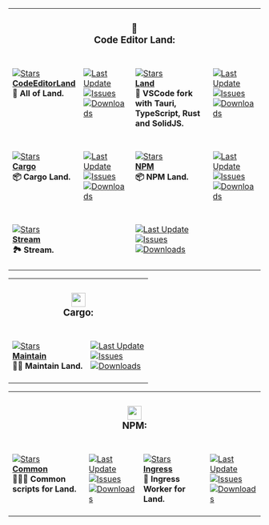 <table><tr><td colspan=4><h3 align=center><picture></picture>🌄<br>Code Editor Land:<br></h3></td></tr><tr><td colspan=1 valign=top><br><a href=https://github.com/CodeEditorLand/CodeEditorLand target=_blank><picture><source media="(prefers-color-scheme: dark)" srcset="https://img.shields.io/github/stars/CodeEditorLand/CodeEditorLand?label=stars&#38;logo=github&#38;color=black&#38;labelColor=black&#38;logoColor=black&#38;logoWidth=0"><source media="(prefers-color-scheme: light)" srcset="https://img.shields.io/github/stars/CodeEditorLand/CodeEditorLand?label=stars&#38;logo=github&#38;color=black&#38;labelColor=white&#38;logoColor=black&#38;logoWidth=0"><img alt=Stars src="https://img.shields.io/github/stars/CodeEditorLand/CodeEditorLand?label=stars&#38;logo=github&#38;color=black&#38;labelColor=black&#38;logoColor=black&#38;logoWidth=0"></picture></a><br><a href=https://github.com/CodeEditorLand/CodeEditorLand target=_blank><b>CodeEditorLand</b></a><br><b>🌄 All of Land.<br/></b><br></td><td colspan=1 valign=top><br><a href=https://github.com/CodeEditorLand/CodeEditorLand target=_blank><picture><source media="(prefers-color-scheme: dark)" srcset="https://img.shields.io/github/last-commit/CodeEditorLand/CodeEditorLand?label=Last%20Updated&#38;color=black&#38;labelColor=black&#38;logoColor=black&#38;logoWidth=0"><source media="(prefers-color-scheme: light)" srcset="https://img.shields.io/github/last-commit/CodeEditorLand/CodeEditorLand?label=Last%20Updated&#38;color=white&#38;labelColor=white&#38;logoColor=black&#38;logoWidth=0"><img alt="Last Update" src="https://img.shields.io/github/last-commit/CodeEditorLand/CodeEditorLand?label=Last%20Updated&#38;color=black&#38;labelColor=black&#38;logoColor=black&#38;logoWidth=0" title="Last Update"></picture></a><br><a href=https://github.com/CodeEditorLand/CodeEditorLand target=_blank><picture><source media="(prefers-color-scheme: dark)" srcset="https://img.shields.io/github/issues/CodeEditorLand/CodeEditorLand?label=Issues&#38;color=black&#38;labelColor=black&#38;logoColor=black&#38;logoWidth=0"><source media="(prefers-color-scheme: light)" srcset="https://img.shields.io/github/issues/CodeEditorLand/CodeEditorLand?label=Issues&#38;color=white&#38;labelColor=white&#38;logoColor=black&#38;logoWidth=0"><img alt=Issues src="https://img.shields.io/github/issues/CodeEditorLand/CodeEditorLand?label=Issues&#38;color=black&#38;labelColor=black&#38;logoColor=black&#38;logoWidth=0" title=Issues></picture></a><br><a href=https://github.com/CodeEditorLand/CodeEditorLand target=_blank><picture><source media="(prefers-color-scheme: dark)" srcset="https://img.shields.io/github/downloads/CodeEditorLand/CodeEditorLand/total?label=Downloads&#38;color=black&#38;labelColor=black&#38;logoColor=black&#38;logoWidth=0"><source media="(prefers-color-scheme: light)" srcset="https://img.shields.io/github/downloads/CodeEditorLand/CodeEditorLand/total?label=Downloads&#38;color=white&#38;labelColor=white&#38;logoColor=black&#38;logoWidth=0"><img alt=Downloads src="https://img.shields.io/github/downloads/CodeEditorLand/CodeEditorLand/total?label=Downloads&#38;color=black&#38;labelColor=black&#38;logoColor=black&#38;logoWidth=0" title=Downloads></picture></a><br><br></td><td colspan=1 valign=top><br><a href=https://github.com/CodeEditorLand/Land target=_blank><picture><source media="(prefers-color-scheme: dark)" srcset="https://img.shields.io/github/stars/CodeEditorLand/Land?label=stars&#38;logo=github&#38;color=black&#38;labelColor=black&#38;logoColor=black&#38;logoWidth=0"><source media="(prefers-color-scheme: light)" srcset="https://img.shields.io/github/stars/CodeEditorLand/Land?label=stars&#38;logo=github&#38;color=black&#38;labelColor=white&#38;logoColor=black&#38;logoWidth=0"><img alt=Stars src="https://img.shields.io/github/stars/CodeEditorLand/Land?label=stars&#38;logo=github&#38;color=black&#38;labelColor=black&#38;logoColor=black&#38;logoWidth=0"></picture></a><br><a href=https://github.com/CodeEditorLand/Land target=_blank><b>Land</b></a><br><b>🌄 VSCode fork with Tauri, TypeScript, Rust and SolidJS.<br/></b><br></td><td colspan=1 valign=top><br><a href=https://github.com/CodeEditorLand/Land target=_blank><picture><source media="(prefers-color-scheme: dark)" srcset="https://img.shields.io/github/last-commit/CodeEditorLand/Land?label=Last%20Updated&#38;color=black&#38;labelColor=black&#38;logoColor=black&#38;logoWidth=0"><source media="(prefers-color-scheme: light)" srcset="https://img.shields.io/github/last-commit/CodeEditorLand/Land?label=Last%20Updated&#38;color=white&#38;labelColor=white&#38;logoColor=black&#38;logoWidth=0"><img alt="Last Update" src="https://img.shields.io/github/last-commit/CodeEditorLand/Land?label=Last%20Updated&#38;color=black&#38;labelColor=black&#38;logoColor=black&#38;logoWidth=0" title="Last Update"></picture></a><br><a href=https://github.com/CodeEditorLand/Land target=_blank><picture><source media="(prefers-color-scheme: dark)" srcset="https://img.shields.io/github/issues/CodeEditorLand/Land?label=Issues&#38;color=black&#38;labelColor=black&#38;logoColor=black&#38;logoWidth=0"><source media="(prefers-color-scheme: light)" srcset="https://img.shields.io/github/issues/CodeEditorLand/Land?label=Issues&#38;color=white&#38;labelColor=white&#38;logoColor=black&#38;logoWidth=0"><img alt=Issues src="https://img.shields.io/github/issues/CodeEditorLand/Land?label=Issues&#38;color=black&#38;labelColor=black&#38;logoColor=black&#38;logoWidth=0" title=Issues></picture></a><br><a href=https://github.com/CodeEditorLand/Land target=_blank><picture><source media="(prefers-color-scheme: dark)" srcset="https://img.shields.io/github/downloads/CodeEditorLand/Land/total?label=Downloads&#38;color=black&#38;labelColor=black&#38;logoColor=black&#38;logoWidth=0"><source media="(prefers-color-scheme: light)" srcset="https://img.shields.io/github/downloads/CodeEditorLand/Land/total?label=Downloads&#38;color=white&#38;labelColor=white&#38;logoColor=black&#38;logoWidth=0"><img alt=Downloads src="https://img.shields.io/github/downloads/CodeEditorLand/Land/total?label=Downloads&#38;color=black&#38;labelColor=black&#38;logoColor=black&#38;logoWidth=0" title=Downloads></picture></a><br><br></td></tr><tr><td colspan=1 valign=top><br><a href=https://github.com/CodeEditorLand/Cargo target=_blank><picture><source media="(prefers-color-scheme: dark)" srcset="https://img.shields.io/github/stars/CodeEditorLand/Cargo?label=stars&#38;logo=github&#38;color=black&#38;labelColor=black&#38;logoColor=black&#38;logoWidth=0"><source media="(prefers-color-scheme: light)" srcset="https://img.shields.io/github/stars/CodeEditorLand/Cargo?label=stars&#38;logo=github&#38;color=black&#38;labelColor=white&#38;logoColor=black&#38;logoWidth=0"><img alt=Stars src="https://img.shields.io/github/stars/CodeEditorLand/Cargo?label=stars&#38;logo=github&#38;color=black&#38;labelColor=black&#38;logoColor=black&#38;logoWidth=0"></picture></a><br><a href=https://github.com/CodeEditorLand/Cargo target=_blank><b>Cargo</b></a><br><b>📦 Cargo Land.<br/></b><br></td><td colspan=1 valign=top><br><a href=https://github.com/CodeEditorLand/Cargo target=_blank><picture><source media="(prefers-color-scheme: dark)" srcset="https://img.shields.io/github/last-commit/CodeEditorLand/Cargo?label=Last%20Updated&#38;color=black&#38;labelColor=black&#38;logoColor=black&#38;logoWidth=0"><source media="(prefers-color-scheme: light)" srcset="https://img.shields.io/github/last-commit/CodeEditorLand/Cargo?label=Last%20Updated&#38;color=white&#38;labelColor=white&#38;logoColor=black&#38;logoWidth=0"><img alt="Last Update" src="https://img.shields.io/github/last-commit/CodeEditorLand/Cargo?label=Last%20Updated&#38;color=black&#38;labelColor=black&#38;logoColor=black&#38;logoWidth=0" title="Last Update"></picture></a><br><a href=https://github.com/CodeEditorLand/Cargo target=_blank><picture><source media="(prefers-color-scheme: dark)" srcset="https://img.shields.io/github/issues/CodeEditorLand/Cargo?label=Issues&#38;color=black&#38;labelColor=black&#38;logoColor=black&#38;logoWidth=0"><source media="(prefers-color-scheme: light)" srcset="https://img.shields.io/github/issues/CodeEditorLand/Cargo?label=Issues&#38;color=white&#38;labelColor=white&#38;logoColor=black&#38;logoWidth=0"><img alt=Issues src="https://img.shields.io/github/issues/CodeEditorLand/Cargo?label=Issues&#38;color=black&#38;labelColor=black&#38;logoColor=black&#38;logoWidth=0" title=Issues></picture></a><br><a href=https://github.com/CodeEditorLand/Cargo target=_blank><picture><source media="(prefers-color-scheme: dark)" srcset="https://img.shields.io/github/downloads/CodeEditorLand/Cargo/total?label=Downloads&#38;color=black&#38;labelColor=black&#38;logoColor=black&#38;logoWidth=0"><source media="(prefers-color-scheme: light)" srcset="https://img.shields.io/github/downloads/CodeEditorLand/Cargo/total?label=Downloads&#38;color=white&#38;labelColor=white&#38;logoColor=black&#38;logoWidth=0"><img alt=Downloads src="https://img.shields.io/github/downloads/CodeEditorLand/Cargo/total?label=Downloads&#38;color=black&#38;labelColor=black&#38;logoColor=black&#38;logoWidth=0" title=Downloads></picture></a><br><br></td><td colspan=1 valign=top><br><a href=https://github.com/CodeEditorLand/NPM target=_blank><picture><source media="(prefers-color-scheme: dark)" srcset="https://img.shields.io/github/stars/CodeEditorLand/NPM?label=stars&#38;logo=github&#38;color=black&#38;labelColor=black&#38;logoColor=black&#38;logoWidth=0"><source media="(prefers-color-scheme: light)" srcset="https://img.shields.io/github/stars/CodeEditorLand/NPM?label=stars&#38;logo=github&#38;color=black&#38;labelColor=white&#38;logoColor=black&#38;logoWidth=0"><img alt=Stars src="https://img.shields.io/github/stars/CodeEditorLand/NPM?label=stars&#38;logo=github&#38;color=black&#38;labelColor=black&#38;logoColor=black&#38;logoWidth=0"></picture></a><br><a href=https://github.com/CodeEditorLand/NPM target=_blank><b>NPM</b></a><br><b>📦 NPM Land.<br/></b><br></td><td colspan=1 valign=top><br><a href=https://github.com/CodeEditorLand/NPM target=_blank><picture><source media="(prefers-color-scheme: dark)" srcset="https://img.shields.io/github/last-commit/CodeEditorLand/NPM?label=Last%20Updated&#38;color=black&#38;labelColor=black&#38;logoColor=black&#38;logoWidth=0"><source media="(prefers-color-scheme: light)" srcset="https://img.shields.io/github/last-commit/CodeEditorLand/NPM?label=Last%20Updated&#38;color=white&#38;labelColor=white&#38;logoColor=black&#38;logoWidth=0"><img alt="Last Update" src="https://img.shields.io/github/last-commit/CodeEditorLand/NPM?label=Last%20Updated&#38;color=black&#38;labelColor=black&#38;logoColor=black&#38;logoWidth=0" title="Last Update"></picture></a><br><a href=https://github.com/CodeEditorLand/NPM target=_blank><picture><source media="(prefers-color-scheme: dark)" srcset="https://img.shields.io/github/issues/CodeEditorLand/NPM?label=Issues&#38;color=black&#38;labelColor=black&#38;logoColor=black&#38;logoWidth=0"><source media="(prefers-color-scheme: light)" srcset="https://img.shields.io/github/issues/CodeEditorLand/NPM?label=Issues&#38;color=white&#38;labelColor=white&#38;logoColor=black&#38;logoWidth=0"><img alt=Issues src="https://img.shields.io/github/issues/CodeEditorLand/NPM?label=Issues&#38;color=black&#38;labelColor=black&#38;logoColor=black&#38;logoWidth=0" title=Issues></picture></a><br><a href=https://github.com/CodeEditorLand/NPM target=_blank><picture><source media="(prefers-color-scheme: dark)" srcset="https://img.shields.io/github/downloads/CodeEditorLand/NPM/total?label=Downloads&#38;color=black&#38;labelColor=black&#38;logoColor=black&#38;logoWidth=0"><source media="(prefers-color-scheme: light)" srcset="https://img.shields.io/github/downloads/CodeEditorLand/NPM/total?label=Downloads&#38;color=white&#38;labelColor=white&#38;logoColor=black&#38;logoWidth=0"><img alt=Downloads src="https://img.shields.io/github/downloads/CodeEditorLand/NPM/total?label=Downloads&#38;color=black&#38;labelColor=black&#38;logoColor=black&#38;logoWidth=0" title=Downloads></picture></a><br><br></td></tr><tr><td colspan=2 valign=top><br><a href=https://github.com/CodeEditorLand/Stream target=_blank><picture><source media="(prefers-color-scheme: dark)" srcset="https://img.shields.io/github/stars/CodeEditorLand/Stream?label=stars&#38;logo=github&#38;color=black&#38;labelColor=black&#38;logoColor=black&#38;logoWidth=0"><source media="(prefers-color-scheme: light)" srcset="https://img.shields.io/github/stars/CodeEditorLand/Stream?label=stars&#38;logo=github&#38;color=black&#38;labelColor=white&#38;logoColor=black&#38;logoWidth=0"><img alt=Stars src="https://img.shields.io/github/stars/CodeEditorLand/Stream?label=stars&#38;logo=github&#38;color=black&#38;labelColor=black&#38;logoColor=black&#38;logoWidth=0"></picture></a><br><a href=https://github.com/CodeEditorLand/Stream target=_blank><b>Stream</b></a><br><b>🏞️ Stream.<br/></b><br></td><td colspan=2 valign=top><br><a href=https://github.com/CodeEditorLand/Stream target=_blank><picture><source media="(prefers-color-scheme: dark)" srcset="https://img.shields.io/github/last-commit/CodeEditorLand/Stream?label=Last%20Updated&#38;color=black&#38;labelColor=black&#38;logoColor=black&#38;logoWidth=0"><source media="(prefers-color-scheme: light)" srcset="https://img.shields.io/github/last-commit/CodeEditorLand/Stream?label=Last%20Updated&#38;color=white&#38;labelColor=white&#38;logoColor=black&#38;logoWidth=0"><img alt="Last Update" src="https://img.shields.io/github/last-commit/CodeEditorLand/Stream?label=Last%20Updated&#38;color=black&#38;labelColor=black&#38;logoColor=black&#38;logoWidth=0" title="Last Update"></picture></a><br><a href=https://github.com/CodeEditorLand/Stream target=_blank><picture><source media="(prefers-color-scheme: dark)" srcset="https://img.shields.io/github/issues/CodeEditorLand/Stream?label=Issues&#38;color=black&#38;labelColor=black&#38;logoColor=black&#38;logoWidth=0"><source media="(prefers-color-scheme: light)" srcset="https://img.shields.io/github/issues/CodeEditorLand/Stream?label=Issues&#38;color=white&#38;labelColor=white&#38;logoColor=black&#38;logoWidth=0"><img alt=Issues src="https://img.shields.io/github/issues/CodeEditorLand/Stream?label=Issues&#38;color=black&#38;labelColor=black&#38;logoColor=black&#38;logoWidth=0" title=Issues></picture></a><br><a href=https://github.com/CodeEditorLand/Stream target=_blank><picture><source media="(prefers-color-scheme: dark)" srcset="https://img.shields.io/github/downloads/CodeEditorLand/Stream/total?label=Downloads&#38;color=black&#38;labelColor=black&#38;logoColor=black&#38;logoWidth=0"><source media="(prefers-color-scheme: light)" srcset="https://img.shields.io/github/downloads/CodeEditorLand/Stream/total?label=Downloads&#38;color=white&#38;labelColor=white&#38;logoColor=black&#38;logoWidth=0"><img alt=Downloads src="https://img.shields.io/github/downloads/CodeEditorLand/Stream/total?label=Downloads&#38;color=black&#38;labelColor=black&#38;logoColor=black&#38;logoWidth=0" title=Downloads></picture></a><br><br></td></tr></table><table><tr><td colspan=4><h3 align=center><picture><source media="(prefers-color-scheme: dark)" srcset=https://nikolahristov.tech/Image/GitHub/Cargo-Logo-Small.png><source media="(prefers-color-scheme: light)" srcset=https://nikolahristov.tech/Image/GitHub/Cargo-Logo-Small.png><img alt="" src=https://nikolahristov.tech/Image/GitHub/Cargo-Logo-Small.png width=28></picture><br>Cargo:<br></h3></td></tr><tr><td colspan=2 valign=top><br><a href=https://github.com/CodeEditorLand/CargoMaintain target=_blank><picture><source media="(prefers-color-scheme: dark)" srcset="https://img.shields.io/github/stars/CodeEditorLand/CargoMaintain?label=stars&#38;logo=github&#38;color=black&#38;labelColor=black&#38;logoColor=black&#38;logoWidth=0"><source media="(prefers-color-scheme: light)" srcset="https://img.shields.io/github/stars/CodeEditorLand/CargoMaintain?label=stars&#38;logo=github&#38;color=black&#38;labelColor=white&#38;logoColor=black&#38;logoWidth=0"><img alt=Stars src="https://img.shields.io/github/stars/CodeEditorLand/CargoMaintain?label=stars&#38;logo=github&#38;color=black&#38;labelColor=black&#38;logoColor=black&#38;logoWidth=0"></picture></a><br><a href=https://github.com/CodeEditorLand/CargoMaintain target=_blank><b>Maintain</b></a><br><b>🤸🏽 Maintain Land.<br/></b><br></td><td colspan=2 valign=top><br><a href=https://github.com/CodeEditorLand/CargoMaintain target=_blank><picture><source media="(prefers-color-scheme: dark)" srcset="https://img.shields.io/github/last-commit/CodeEditorLand/CargoMaintain?label=Last%20Updated&#38;color=black&#38;labelColor=black&#38;logoColor=black&#38;logoWidth=0"><source media="(prefers-color-scheme: light)" srcset="https://img.shields.io/github/last-commit/CodeEditorLand/CargoMaintain?label=Last%20Updated&#38;color=white&#38;labelColor=white&#38;logoColor=black&#38;logoWidth=0"><img alt="Last Update" src="https://img.shields.io/github/last-commit/CodeEditorLand/CargoMaintain?label=Last%20Updated&#38;color=black&#38;labelColor=black&#38;logoColor=black&#38;logoWidth=0" title="Last Update"></picture></a><br><a href=https://github.com/CodeEditorLand/CargoMaintain target=_blank><picture><source media="(prefers-color-scheme: dark)" srcset="https://img.shields.io/github/issues/CodeEditorLand/CargoMaintain?label=Issues&#38;color=black&#38;labelColor=black&#38;logoColor=black&#38;logoWidth=0"><source media="(prefers-color-scheme: light)" srcset="https://img.shields.io/github/issues/CodeEditorLand/CargoMaintain?label=Issues&#38;color=white&#38;labelColor=white&#38;logoColor=black&#38;logoWidth=0"><img alt=Issues src="https://img.shields.io/github/issues/CodeEditorLand/CargoMaintain?label=Issues&#38;color=black&#38;labelColor=black&#38;logoColor=black&#38;logoWidth=0" title=Issues></picture></a><br><a href=https://github.com/CodeEditorLand/CargoMaintain target=_blank><picture><source media="(prefers-color-scheme: dark)" srcset="https://img.shields.io/github/downloads/CodeEditorLand/CargoMaintain/total?label=Downloads&#38;color=black&#38;labelColor=black&#38;logoColor=black&#38;logoWidth=0"><source media="(prefers-color-scheme: light)" srcset="https://img.shields.io/github/downloads/CodeEditorLand/CargoMaintain/total?label=Downloads&#38;color=white&#38;labelColor=white&#38;logoColor=black&#38;logoWidth=0"><img alt=Downloads src="https://img.shields.io/github/downloads/CodeEditorLand/CargoMaintain/total?label=Downloads&#38;color=black&#38;labelColor=black&#38;logoColor=black&#38;logoWidth=0" title=Downloads></picture></a><br><br></td></tr></table><table><tr><td colspan=4><h3 align=center><picture><source media="(prefers-color-scheme: dark)" srcset=https://nikolahristov.tech/Image/GitHub/Npm-logo.svg><source media="(prefers-color-scheme: light)" srcset=https://nikolahristov.tech/Image/GitHub/Npm-logo.svg><img alt="" src=https://nikolahristov.tech/Image/GitHub/Npm-logo.svg width=28></picture><br>NPM:<br></h3></td></tr><tr><td colspan=1 valign=top><br><a href=https://github.com/CodeEditorLand/NPMCommon target=_blank><picture><source media="(prefers-color-scheme: dark)" srcset="https://img.shields.io/github/stars/CodeEditorLand/NPMCommon?label=stars&#38;logo=github&#38;color=black&#38;labelColor=black&#38;logoColor=black&#38;logoWidth=0"><source media="(prefers-color-scheme: light)" srcset="https://img.shields.io/github/stars/CodeEditorLand/NPMCommon?label=stars&#38;logo=github&#38;color=black&#38;labelColor=white&#38;logoColor=black&#38;logoWidth=0"><img alt=Stars src="https://img.shields.io/github/stars/CodeEditorLand/NPMCommon?label=stars&#38;logo=github&#38;color=black&#38;labelColor=black&#38;logoColor=black&#38;logoWidth=0"></picture></a><br><a href=https://github.com/CodeEditorLand/NPMCommon target=_blank><b>Common</b></a><br><b>👨🏻‍🔧 Common scripts for Land.<br/></b><br></td><td colspan=1 valign=top><br><a href=https://github.com/CodeEditorLand/NPMCommon target=_blank><picture><source media="(prefers-color-scheme: dark)" srcset="https://img.shields.io/github/last-commit/CodeEditorLand/NPMCommon?label=Last%20Updated&#38;color=black&#38;labelColor=black&#38;logoColor=black&#38;logoWidth=0"><source media="(prefers-color-scheme: light)" srcset="https://img.shields.io/github/last-commit/CodeEditorLand/NPMCommon?label=Last%20Updated&#38;color=white&#38;labelColor=white&#38;logoColor=black&#38;logoWidth=0"><img alt="Last Update" src="https://img.shields.io/github/last-commit/CodeEditorLand/NPMCommon?label=Last%20Updated&#38;color=black&#38;labelColor=black&#38;logoColor=black&#38;logoWidth=0" title="Last Update"></picture></a><br><a href=https://github.com/CodeEditorLand/NPMCommon target=_blank><picture><source media="(prefers-color-scheme: dark)" srcset="https://img.shields.io/github/issues/CodeEditorLand/NPMCommon?label=Issues&#38;color=black&#38;labelColor=black&#38;logoColor=black&#38;logoWidth=0"><source media="(prefers-color-scheme: light)" srcset="https://img.shields.io/github/issues/CodeEditorLand/NPMCommon?label=Issues&#38;color=white&#38;labelColor=white&#38;logoColor=black&#38;logoWidth=0"><img alt=Issues src="https://img.shields.io/github/issues/CodeEditorLand/NPMCommon?label=Issues&#38;color=black&#38;labelColor=black&#38;logoColor=black&#38;logoWidth=0" title=Issues></picture></a><br><a href=https://github.com/CodeEditorLand/NPMCommon target=_blank><picture><source media="(prefers-color-scheme: dark)" srcset="https://img.shields.io/github/downloads/CodeEditorLand/NPMCommon/total?label=Downloads&#38;color=black&#38;labelColor=black&#38;logoColor=black&#38;logoWidth=0"><source media="(prefers-color-scheme: light)" srcset="https://img.shields.io/github/downloads/CodeEditorLand/NPMCommon/total?label=Downloads&#38;color=white&#38;labelColor=white&#38;logoColor=black&#38;logoWidth=0"><img alt=Downloads src="https://img.shields.io/github/downloads/CodeEditorLand/NPMCommon/total?label=Downloads&#38;color=black&#38;labelColor=black&#38;logoColor=black&#38;logoWidth=0" title=Downloads></picture></a><br><br></td><td colspan=1 valign=top><br><a href=https://github.com/CodeEditorLand/NPMIngress target=_blank><picture><source media="(prefers-color-scheme: dark)" srcset="https://img.shields.io/github/stars/CodeEditorLand/NPMIngress?label=stars&#38;logo=github&#38;color=black&#38;labelColor=black&#38;logoColor=black&#38;logoWidth=0"><source media="(prefers-color-scheme: light)" srcset="https://img.shields.io/github/stars/CodeEditorLand/NPMIngress?label=stars&#38;logo=github&#38;color=black&#38;labelColor=white&#38;logoColor=black&#38;logoWidth=0"><img alt=Stars src="https://img.shields.io/github/stars/CodeEditorLand/NPMIngress?label=stars&#38;logo=github&#38;color=black&#38;labelColor=black&#38;logoColor=black&#38;logoWidth=0"></picture></a><br><a href=https://github.com/CodeEditorLand/NPMIngress target=_blank><b>Ingress</b></a><br><b>💾 Ingress Worker for Land.<br/></b><br></td><td colspan=1 valign=top><br><a href=https://github.com/CodeEditorLand/NPMIngress target=_blank><picture><source media="(prefers-color-scheme: dark)" srcset="https://img.shields.io/github/last-commit/CodeEditorLand/NPMIngress?label=Last%20Updated&#38;color=black&#38;labelColor=black&#38;logoColor=black&#38;logoWidth=0"><source media="(prefers-color-scheme: light)" srcset="https://img.shields.io/github/last-commit/CodeEditorLand/NPMIngress?label=Last%20Updated&#38;color=white&#38;labelColor=white&#38;logoColor=black&#38;logoWidth=0"><img alt="Last Update" src="https://img.shields.io/github/last-commit/CodeEditorLand/NPMIngress?label=Last%20Updated&#38;color=black&#38;labelColor=black&#38;logoColor=black&#38;logoWidth=0" title="Last Update"></picture></a><br><a href=https://github.com/CodeEditorLand/NPMIngress target=_blank><picture><source media="(prefers-color-scheme: dark)" srcset="https://img.shields.io/github/issues/CodeEditorLand/NPMIngress?label=Issues&#38;color=black&#38;labelColor=black&#38;logoColor=black&#38;logoWidth=0"><source media="(prefers-color-scheme: light)" srcset="https://img.shields.io/github/issues/CodeEditorLand/NPMIngress?label=Issues&#38;color=white&#38;labelColor=white&#38;logoColor=black&#38;logoWidth=0"><img alt=Issues src="https://img.shields.io/github/issues/CodeEditorLand/NPMIngress?label=Issues&#38;color=black&#38;labelColor=black&#38;logoColor=black&#38;logoWidth=0" title=Issues></picture></a><br><a href=https://github.com/CodeEditorLand/NPMIngress target=_blank><picture><source media="(prefers-color-scheme: dark)" srcset="https://img.shields.io/github/downloads/CodeEditorLand/NPMIngress/total?label=Downloads&#38;color=black&#38;labelColor=black&#38;logoColor=black&#38;logoWidth=0"><source media="(prefers-color-scheme: light)" srcset="https://img.shields.io/github/downloads/CodeEditorLand/NPMIngress/total?label=Downloads&#38;color=white&#38;labelColor=white&#38;logoColor=black&#38;logoWidth=0"><img alt=Downloads src="https://img.shields.io/github/downloads/CodeEditorLand/NPMIngress/total?label=Downloads&#38;color=black&#38;labelColor=black&#38;logoColor=black&#38;logoWidth=0" title=Downloads></picture></a><br><br></td></tr></table>
